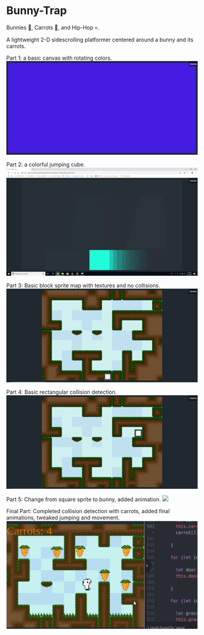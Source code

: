 # Bunny-Trap
Bunnies :rabbit:, Carrots :carrot:, and Hip-Hop :skull:.

A lightweight 2-D sidescrolling platformer centered around a bunny and its carrots.

Part 1: a basic canvas with rotating colors.
![](part-1.PNG?raw=true)

Part 2: a colorful jumping cube.
![](part-2.png?raw=true)

Part 3: Basic block sprite map with textures and no collisions.
![](part-3.PNG?raw=true)

Part 4: Basic rectangular collision detection.
![](part-4.PNG?raw=true)

Part 5: Change from square sprite to bunny, added animation.
![](part-5.PNG?raw=true)

Final Part: Completed collision detection with carrots, added final animations, tweaked jumping and movement.
![](part-final.PNG?raw=true)
